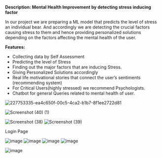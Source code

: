 
**Description: Mental Health Improvement by detecting stress inducing factor**

In our project we  are preparing a ML model that predicts the level of stress an individual bear. And accordingly we are detecting the crucial factors causing stress to them and hence providing personalized solutions depending on the factors affecting the mental health of the user.

**Features:** 

- Collecting data by Self Assessment
- Predicting the level of Stress
- Finding out the major factors that are inducing Stress.
- Giving Personalized Solutions accordingly
- Real life motivational stories that connect the user’s sentiments (recommending system)
- For Critical Users(highly stressed) we recommend Psychologists.
- Chatbot for general Queries related to mental health of user.
  
![227753335-ea4c650f-00c5-4ca2-b1b7-8f1ee2722d81](https://github.com/samar-jeet/mental_health/assets/81514487/e83049ad-404e-4f67-baf0-3edff138a150)

![Screenshot (40) (1)](https://user-images.githubusercontent.com/76893116/227753335-ea4c650f-00c5-4ca2-b1b7-8f1ee2722d81.png)

![Screenshot (38)](https://user-images.githubusercontent.com/76893116/227753180-bce722df-4ec5-4a38-9d37-dac5d78dfd96.png)
![Screenshot (39)](https://user-images.githubusercontent.com/76893116/227753233-af435691-b11e-4947-b44a-2bdefcd2991c.png)


Login Page

![image](https://user-images.githubusercontent.com/76893116/227752981-98e2edb3-ccdd-44cc-82bd-af42d09fac36.png)
![image](https://user-images.githubusercontent.com/76893116/227752973-bc48d5d9-7f4c-4b42-b1d4-425bdf9db50f.png)
![image](https://user-images.githubusercontent.com/76893116/227752971-05aeaf38-dc33-413f-99f7-9b263f543369.png)
![image](https://user-images.githubusercontent.com/76893116/227753043-f9880a8c-f2d4-4586-86da-0fb317ae17ba.png)

![image](https://user-images.githubusercontent.com/76893116/227752978-ba6f41aa-f121-4bcf-963e-3890567f0c2b.png)


